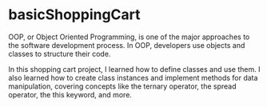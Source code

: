 # basicShoppingCart
OOP, or Object Oriented Programming, is one of the major approaches to the software development process. In OOP, developers use objects and classes to structure their code.

In this shopping cart project, I learned how to define classes and use them. I also learned how to create class instances and implement methods for data manipulation, covering concepts like the ternary operator, the spread operator, the this keyword, and more.
